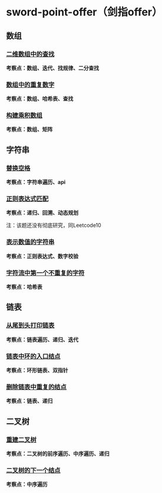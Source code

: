 # sword-point-offer（剑指offer）


## 数组

### [二维数组中的查找](arr/FindIn2DArray.java)

**考察点：数组、迭代、找规律、二分查找**

### [数组中的重复数字](arr/DuplicateNumbers.java)

**考察点：数组、哈希表、查找**

### [构建乘积数组](arr/ConstructProductArray.java)

**考察点：数组、矩阵**

## 字符串

### [替换空格](str/ReplaceSpace.java)

**考察点：字符串遍历、api**

### [正则表达式匹配](str/RegularExpressionMatch.java)

**考察点：递归、回溯、动态规划**

注：该题还没有彻底研究，同Leetcode10

### [表示数值的字符串](str/IsNumberString.java)

**考察点：正则表达式、数字校验**

### [字符流中第一个不重复的字符](str/FirstUniqueCharacter.java)

**考察点：哈希表**

## 链表

### [从尾到头打印链表](linkedlist/ReversePrintLinkedList.java)

**考察点：链表遍历、递归、迭代**

### [链表中环的入口结点](linkedlist/EntryNodeOfLoop.java)

**考察点：环形链表、双指针**

### [删除链表中重复的结点](linkedlist/DeleteDuplication.java)

**考察点：链表、递归**

## 二叉树

### [重建二叉树](tree/ReConstructBinaryTree.java)

**考察点：二叉树的前序遍历、中序遍历、递归**

### [二叉树的下一个结点](tree/BinaryTreeNextNode.java)

**考察点：中序遍历**

